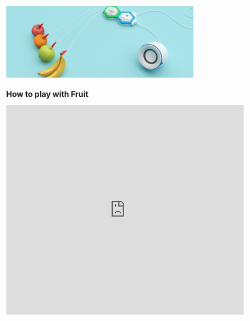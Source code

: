 
![](./image/fruit03.jpeg )
## How to play with Fruit 
<iframe src="https://player.vimeo.com/video/334817493" width="640" height="564" frameborder="0" allow="autoplay; fullscreen" allowfullscreen></iframe>

